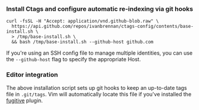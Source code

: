 ### Install Ctags and configure automatic re-indexing via git hooks

``` Shell
curl -fsSL -H "Accept: application/vnd.github-blob.raw" \
  https://api.github.com/repos/ivanbrennan/ctags-config/contents/base-install.sh \
  > /tmp/base-install.sh \
  && bash /tmp/base-install.sh --github-host github.com
```
If you're using an SSH config file to manage multiple identities, you can use the `--github-host` flag to specify the appropriate Host.

### Editor integration

The above installation script sets up git hooks to keep an up-to-date tags file in `.git/tags`. Vim will automatically locate this file if you've installed the [fugitive](https://github.com/tpope/vim-fugitive) plugin.

